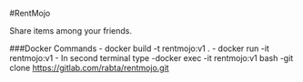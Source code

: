 #RentMojo

Share items among your friends.

###Docker Commands
	- docker build -t rentmojo:v1 .
	- docker run -it rentmojo:v1 
	- In second terminal  type
		-docker exec -it rentmojo:v1 bash
		-git clone https://gitlab.com/rabta/rentmojo.git